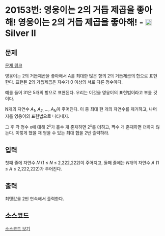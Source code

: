 # 20153번: 영웅이는 2의 거듭 제곱을 좋아해! 영웅이는 2의 거듭 제곱을 좋아해! - <img src="https://static.solved.ac/tier_small/9.svg" style="height:20px" /> Silver II

<!-- performance -->

<!-- 문제 제출 후 깃허브에 푸시를 했을 때 제출한 코드의 성능이 입력될 공간입니다.-->

<!-- end -->

## 문제

[문제 링크](https://boj.kr/20153)


<p>영웅이는 2의 거듭제곱을 좋아해서&nbsp;<em>A</em>를 최대한 많은 항의 2의 거듭제곱의 합으로 표현한다. 표현된 2의 거듭제곱은 지수가 0 이상의 서로 다른 정수이다.</p>

<p>예를 들어 31은 5개의 항으로 표현된다. 우리는 이것을 영웅이의 표현법이라고 부를 것이다.</p>

<p>N개의 자연수&nbsp;<em>A<sub>1</sub></em>,&nbsp;<em>A</em><sub><em>2</em>,&nbsp;</sub>...,&nbsp;<em>A<sub>N</sub></em>이 주어진다. 이 중 최대 한 개의 자연수를 제거하고, 나머지를 영웅이의 표현법으로 나타내자.</p>

<p>그 후 각 정수 x에 대해 2<sup>x</sup>가 홀수 개 존재하면 2<sup>x</sup>를 더하고, 짝수 개 존재하면 더하지 않는다. 이렇게 했을 때 얻을 수 있는 최대 합을 2번 출력하라.</p>



## 입력


<p>첫째 줄에 자연수 <em>N&nbsp;</em>(1 ≤ <em>N</em> ≤ 2,222,222)이 주어지고,&nbsp;둘째 줄에는 <em>N</em>개의 자연수&nbsp;<em>A&nbsp;</em>(1 ≤ <em>A</em> ≤ 2,222,222)가 주어진다.</p>



## 출력


<p>최댓값을 2번 연속해서 출력한다.</p>



## 소스코드

[소스코드 보기](영웅이는%202의%20거듭%20제곱을%20좋아해!%20영웅이는%202의%20거듭%20제곱을%20좋아해!.cpp)